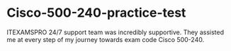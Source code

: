 # Cisco-500-240-practice-test
ITEXAMSPRO 24/7 support team was incredibly supportive. They assisted me at every step of my journey towards exam code Cisco 500-240.
